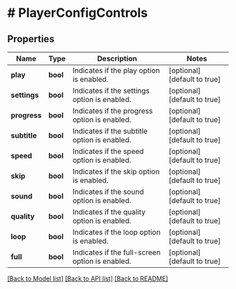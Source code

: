 # # PlayerConfigControls

## Properties

Name | Type | Description | Notes
------------ | ------------- | ------------- | -------------
**play** | **bool** | Indicates if the play option is enabled. | [optional] [default to true]
**settings** | **bool** | Indicates if the settings option is enabled. | [optional] [default to true]
**progress** | **bool** | Indicates if the progress option is enabled. | [optional] [default to true]
**subtitle** | **bool** | Indicates if the subtitle option is enabled. | [optional] [default to true]
**speed** | **bool** | Indicates if the speed option is enabled. | [optional] [default to true]
**skip** | **bool** | Indicates if the skip option is enabled. | [optional] [default to true]
**sound** | **bool** | Indicates if the sound option is enabled. | [optional] [default to true]
**quality** | **bool** | Indicates if the quality option is enabled. | [optional] [default to true]
**loop** | **bool** | Indicates if the loop option is enabled. | [optional] [default to true]
**full** | **bool** | Indicates if the full-screen option is enabled. | [optional] [default to true]

[[Back to Model list]](../../README.md#models) [[Back to API list]](../../README.md#endpoints) [[Back to README]](../../README.md)
